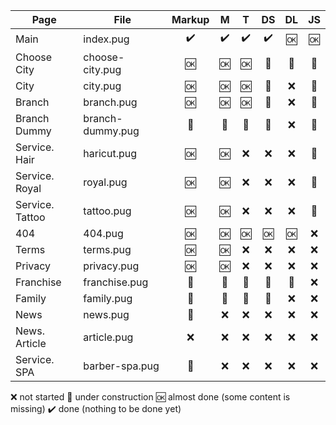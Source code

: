 

| Page            | File             | Markup |  M  |  T  |  DS  |  DL  |  JS  |
|-----------------|------------------|:------:|:---:|:---:|:----:|:----:|:----:|
| Main            | index.pug        |   ✔️  |  ✔️ | ✔️ |  ✔️  |  🆗 |  🆗  |
| Choose City     | choose-city.pug  |   🆗  |  🆗 | 🆗 |  🚧  |  🚧 |  🚧  |
| City            | city.pug         |   🆗  |  🆗 | 🆗 |  🚧  |  ❌ |  🚧  |
| Branch          | branch.pug       |   🆗  |  🆗 | 🆗 |  🚧  |  ❌ |  🚧  |
| Branch Dummy    | branch-dummy.pug |   🚧  |  🚧 | 🚧 |  🚧  |  ❌ |  🚧  |
| Service. Hair   | haricut.pug      |   🆗  |  🆗 | ❌ |  ❌  |  ❌ |  🚧  |
| Service. Royal  | royal.pug        |   🆗  |  🆗 | ❌ |  ❌  |  ❌ |  🚧  |
| Service. Tattoo | tattoo.pug       |   🆗  |  🆗 | ❌ |  ❌  |  ❌ |  🚧  |
| 404             | 404.pug          |   🆗  |  🆗 | 🆗 |  🆗  |  🆗 |  ❌  |
| Terms           | terms.pug        |   🆗  |  🆗 | ❌ |  ❌  |  ❌ |  ❌  |
| Privacy         | privacy.pug      |   🆗  |  🆗 | ❌ |  ❌  |  ❌ |  ❌  |
| Franchise       | franchise.pug    |   🚧  |  🚧 | 🚧 |  🚧  |  🚧 |  ❌  |
| Family          | family.pug       |   🚧  |  🚧 | 🚧 |  🚧  |  ❌ |  ❌  |
| News            | news.pug         |   🚧  |  ❌ | ❌ |  ❌  |  ❌ |  ❌  |
| News. Article   | article.pug      |   ❌  |  ❌ | ❌ |  ❌  |  ❌ |  ❌  |
| Service. SPA    | barber-spa.pug   |   🚧  |  ❌ | ❌ |  ❌  |  ❌ |  ❌  |

❌ not started
🚧 under construction
🆗 almost done (some content is missing)
✔️ done (nothing to be done yet)
